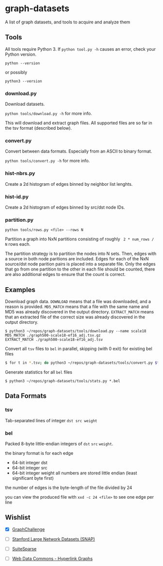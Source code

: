 # graph-datasets

A list of graph datasets, and tools to acquire and analyze them


## Tools

All tools require Python 3. If `python tool.py -h` causes an error, check your Python version.

```
python --version
```

or possibly

```
python3 --version
```

### download.py

Download datasets.

`python tools/download.py -h` for more info.

This will download and extract graph files.
All supported files are so far in the tsv format (described below).

### convert.py

Convert between data formats.
Especially from an ASCII to binary format.

`python tools/convert.py -h` for more info.

### hist-nbrs.py

Create a 2d histogram of edges binned by neighbor list lenghts.

### hist-id.py

Create a 2d histogram of edges binned by src/dst node IDs.

### partition.py

`python tools/rows.py <file> --rows N`

Partition a graph into NxN partitions consisting of roughly ` 2 * num_rows / N` rows each.

The partition strategy is to partition the nodes into N sets.
Then, edges with a source in both node paritions are included.
Edges for each of the NxN source/dst node parition pairs is placed into a separate file.
Only the edges that go from one partition to the other in each file should be counted, there are also additional edges to ensure that the count is correct.

## Examples

Download graph data.
`DOWNLOAD` means that a file was downloaded, and a reason is provided.
`MD5_MATCH` means that a file with the same name and MD5 was already discovered in the output directory.
`EXTRACT_MATCH` means that an extracted file of the correct size was already discovered in the output directory.
```
$ python3 ~/repos/graph-datasets/tools/download.py --name scale18
MD5_MATCH ./graph500-scale18-ef16_adj.tsv.gz
EXTRACT_MATCH ./graph500-scale18-ef16_adj.tsv
```

Convert all `tsv` files to `bel` in parallel, skipping (with 0 exit) for existing bel files
```bash
$ for t in *.tsv; do python3 ~/repos/graph-datasets/tools/convert.py $t bel -s &; done
```

Generate statistics for all `bel` files
```
$ python3 ~/repos/graph-datasets/tools/stats.py *.bel
```

## Data Formats

### tsv

Tab-separated lines of integer `dst src weight`

### bel

Packed 8-byte little-endian integers of `dst` `src` `weight`.

the binary format is for each edge
* 64-bit integer dst
* 64-bit integer src
* 64-bit integer weight
all numbers are stored little endian (least significant byte first)

the number of edges is the byte-length of the file divided by 24

you can view the produced file with 
`xxd -c 24 <file>` to see one edge per line

## Wishlist


- [x] [GraphChallenge](https://graphchallenge.mit.edu/data-sets)
- [ ] [Stanford Large Network Datasets (SNAP)](https://snap.stanford.edu/data/index.html)
- [ ] [SuiteSparse](sparse.tamu.edu)
- [ ] [Web Data Commons - Hyperlink Graphs](webdatacommons.org/hyperlinkgraph)

